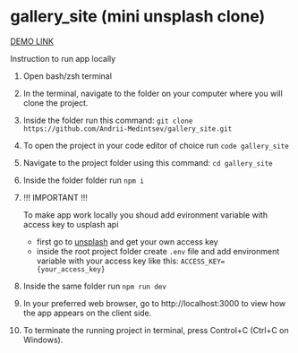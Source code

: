 # gallery_site (mini unsplash clone)

[DEMO LINK](https://gallery-site-d17d0y8gk-andriis-projects-15771f5f.vercel.app/)

Instruction to run app locally

1. Open bash/zsh terminal
2. In the terminal, navigate to the folder on your computer where you will clone the project.
3. Inside the folder run this command: `git clone https://github.com/Andrii-Medintsev/gallery_site.git`
4. To open the project in your code editor of choice run `code gallery_site`
5. Navigate to the project folder using this command: `cd gallery_site`
6. Inside the folder folder run `npm i`
7. !!! IMPORTANT !!!
   
   To make app work locally you shoud add evironment variable with access key to usplash api
    - first go to [unsplash](https://unsplash.com/documentation#public-authentication) and get your own access key
    - inside the root project folder create `.env` file and add environment variable with your access key like this: `ACCESS_KEY={your_access_key}`
9. Inside the same folder run `npm run dev`
10. In your preferred web browser, go to http://localhost:3000 to view how the app appears on the client side.
11. To terminate the running project in terminal, press Control+C (Ctrl+C on Windows).
